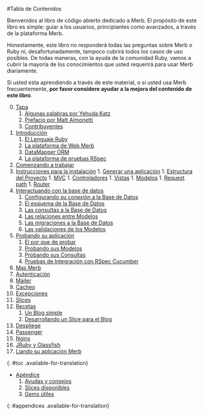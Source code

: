 #Tabla de Contenidos

<div id="intro" class="available-for-translation">
	<p>Bienvenidos al libro de código abierto dedicado a Merb. El propósito de este libro es simple: guiar a los usuarios, principiantes como avanzados, a través de la plataforma Merb.</p>
	<p>Honestamente, este libro no responderá todas las preguntas sobre Merb o Ruby ni, desafortunadamente, tampoco cubrirá todos los casos de uso posibles. De todas maneras, con la ayuda de la comunidad Ruby, vamos a cubrir la mayoría de los conocimientos que usted requerirá para usar Merb diariamente.</p>
	<p>Si usted esta aprendiendo a través de este material, o si usted usa Merb frecuentemente, <strong>por favor considere ayudar a la mejora del contenido de este libro</strong>.</p>
</div>

0. [Tapa](/front-matter)
	1. [Algunas palabras por Yehuda Katz](/front-matter/foreword)
	2. [Prefacio por Matt Aimonetti](/front-matter/preface)
	3. [Contribuyentes](/front-matter/contributors)
1. [Introducción](/introduction)
	1. [El Lenguaje Ruby](/introduction/ruby)
	2. [La plataforma de Web Merb](/introduction/merb)
	3. [DataMapper ORM](/introduction/datamapper)
	4. [La plataforma de pruebas RSpec](/introduction/rspec)
2. [Comenzando a trabajar](/getting-started)
  1. [Instrucciones para la instalación](/getting-started/install-instructions)
	1. [Generar una aplicación](/getting-started/generate-an-application)
	1. [Estructura del Proyecto](/getting-started/project-structure)
	1. [MVC](/getting-started/mvc)
	1. [Controladores](/getting-started/controllers)
	1. [Vistas](/getting-started/views)
	1. [Modelos](/getting-started/models)
	1. [Request path](/getting-started/request-path)
	1. [Router](/getting-started/router)
3. [Interactuando con la base de datos](/interacting-with-the-database)
	1. [Configurando su conexión a la Base de Datos](/interacting-with-the-database/dm-setting-up)
	1. [El esquema de la Base de Datos](/interacting-with-the-database/dm-schema)
	1. [Las consultas a la Base de Datos](/interacting-with-the-database/dm-queries)
	1. [Las relaciones entre Modelos](/interacting-with-the-database/dm-relationships)
	1. [Las migraciones a la Base de Datos](/interacting-with-the-database/dm-migrations)
	1. [Las validaciones de los Modelos](/interacting-with-the-database/dm-validations)
4. [Probando su aplicación](/testing-your-application)
	1. [El por que de probar](/testing-your-application/why)
	1. [Probando sus Modelos](/testing-your-application/models)
	1. [Probando sus Consultas](/testing-your-application/requests)
	1. [Pruebas de Integración con RSpec Cucumber](/testing-your-application/cucumber)
5. [Mas Merb](/merb-more)
  1. [Autenticación](/merb-more/authentication)
  1. [Mailer](/merb-more/mailer)
  1. [Cacheo](/merb-more/caching)
  1. [Excepciones](/merb-more/exceptions)
  1. [Slices](/merb-more/exceptions)
6. [Recetas](/recipes)
	1. [Un Blog simple](/recipes/simple-blog)
	1. [Desarrollando un Slice para el Blog](/recipes/blog-slice)
7. [Despliege](/deployment)
  1. [Passenger](/deployment/passenger)
  1. [Nginx](/deployment/nginx)
  1. [JRuby y Glassfish](/deployment/jruby)
  1. [Liando su aplicación Merb](/deployment/bundle)

{: #toc .available-for-translation}

* [Apéndice](/appendix)
  1. [Ayudas y consejos](/appendix/hints-tips)
  1. [Slices disponibles](/appendix/slices)
  1. [Gems útiles](/appendix/gems)

{: #appendices .available-for-translation}
